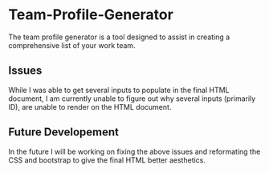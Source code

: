 # Team-Profile-Generator

The team profile generator is a tool designed to assist in creating a comprehensive list of your work team. 

## Issues

While I was able to get several inputs to populate in the final HTML document, I am currently unable to figure out why several inputs (primarily ID), are unable to render on the HTML document. 

## Future Developement

In the future I will be working on fixing the above issues and reformating the CSS and bootstrap to give the final HTML better aesthetics. 
